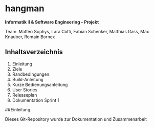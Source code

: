 # hangman
**Informatik II & Software Engineering - Projekt**

Team: Mattéo Sophys, Lara Cotti, Fabian Schenker, Matthias Gass, Max Knauber, Romain Bornex


## Inhaltsverzeichnis

1. Einleitung 
2. Ziele
3. Randbedingungen
4. Build-Anleitung
5. Kurze Bedienungsanleitung
6. User Stories
7. Releaseplan
8. Dokumentation Sprint 1

##Einleitung

Dieses Git-Repository wurde zur Dokumentation und Zusammenarbeit 
